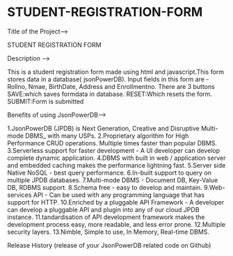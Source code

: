 # STUDENT-REGISTRATION-FORM
Title of the Project-->

STUDENT REGISTRATION FORM 

Description -->

This is a student registration form made using html and javascript.This form stores data in a database( jsonPowerDB).
Input fields in this form are -Rollno,  Nmae, BirthDate, Address and Enrollmentno.
There are 3 buttons SAVE:which saves formdata in database.
                    RESET:Which resets the form.
                    SUBMIT:Form is submitted

Benefits of using JsonPowerDB-->

1.JsonPowerDB (JPDB) is Next Generation, Creative and Disruptive Multi-mode DBMS_ with many USPs.
2.Proprietary algorithm for High Performance CRUD operations. Multiple times faster than popular DBMS.
3.Serverless support for faster development - A UI developer can develop complete dynamic application.
4.DBMS with built in web / application server and embedded caching makes the performance lightning fast.
5.Server side Native NoSQL - best query performance.
6.In-built support to query on multiple JPDB databases.
7.Multi-mode DBMS - Document DB, Key-Value DB, RDBMS support.
8.Schema free - easy to develop and maintain.
9.Web-services API - Can be used with any programming language that has support for HTTP.
10.Enriched by a pluggable API Framework - A developer can develop a pluggable API and plugin into any of our cloud JPDB instance.
11.tandardisation of API development framework makes the development process easy, more readable, and less error prone.
12.Multiple security layers.
13.Nimble, Simple to use, In Memory, Real-time DBMS.

Release History (release of your JsonPowerDB related code on Github)

